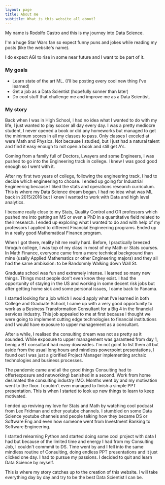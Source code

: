 ```yaml
---
layout: page
title: About me
subtitle: What is this website all about?
---
```


My name is Rodolfo Castro and this is my journey into Data Science. 

I'm a huge Star Wars fan so expect funny puns and jokes while reading my posts (like the website's name).

I do expect AGI to rise in some near future and I want to be part of it. 

### My goals

- Learn state of the art ML. (I'll be posting every cool new thing I've learned)
- Get a job as a Data Scientist (hopefully sonner than later)
- Do cool stuff that challenge me and improve me as a Data Scientist.

### My story

Back when I was in High School, I had no idea what I wanted to do with my life, I just wanted to play soccer all day every day. I was a pretty mediocre student, I never opened a book or did any homeworks but managed to get the minimum scores in all my classes to pass. Only classes I exceled at were Math and Physics. Not because I studied, but I just had a natural talent and find it easy enough to not open a book and still get A's. 

Coming from a family full of Doctors, Lwayers and some Engineers, I was pushed to go into the Engineering track in college. I knew I was good good enough so I went with it. 

After my first two years of college, following the engineering track, I had to decide which engineering to choose. I ended up going for Industrial Engineering because I liked the stats and operations research curriculum. This is where my Data Science dream began. I had no idea what was ML back in 2015/2016 but I knew I wanted to work with Data and high level analytics. 

I became really close to my Stats, Quality Control and OR professors which pushed me into getting an MS or even a PhD in a quantitative field related to their research. I ended up exploring what I wanted to do and with help of my professors I applied to different Financial Engineering programs. Ended up in a really good Mathematical Finance program. 

When I got there, reality hit me really hard. Before, I practically breezed throguh college, I was top of my class in most of my Math or Stats courses. In Math Finance, everyone came from a more technical background than mine (usally Applied Mathematics or other Engineering majors) and they all had the same ambission: to be Randomnly Walking down Wall St.

Graduate school was fun and extremely intense. I learned so many new things. Things most people don't even know they exist. I had the opportunity of staying in the US and working in some decent risk jobs but after getting home sick and some personal issues, I came back to Panama. 

I started looking for a job which I would apply what I've learned in both College and Graduate School, I came up with a very good opportunity to work as a Business Transformation Consultant for a Big 4 in the financial services industry. This job appealed to me at first because I thought we were going to implement cutting edge technologies to financial institutions and I would have exposure to upper management as a consultant. 

After a while, I realised the consulting dream was not as pretty as it sounded. While exposure to upper management was garanteed from day 1, benig a BT consultant had many downsides. I'm not goint to list them all but aside from the usual long hours and mindless powerpoint presentations, I found out I was just a glorified Project Manager implementing archaic technologies and business processes. 

The pandemic came and all the good things Consulting had to offer(exposure and networking) banished in a second. Work from home desimated the consulting industry IMO. Months went by and my motivation went to the floor. I couldn't even managed to finish a simple PPT presentation. This is when I started to look up new things to learn to keep motivated. 

I ended up reviving my love for Stats and Math by watching cool podcast from Lex Fridman and other youtube channels. I stumbled on some Data Science youtube channels and people talking how they became DS or Software Eng and even how someone went from Investment Banking to Software Engineering. 

I started relearning Python and started doing some cool project with data I had but because of the limited time and energy I had from my Consulting Job, I couldn't commmit to DS. Time went by and I fell into the same mindless routine of Consulting, doing endless PPT presentations and it just clicked one day. I had to pursue my passions. I decided to quit and learn Data Science by myself. 

This is where my story catches up to the creation of this website. I will take everything day by day and try to be the best Data Scientist I can be. 


